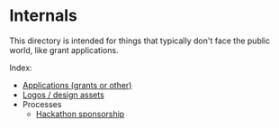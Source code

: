 # Internals

This directory is intended for things that typically don't face the public world, like grant applications.

Index:

- [Applications (grants or other)](applications/)
- [Logos / design assets](logos/)
- Processes
  - [Hackathon sponsorship](processes/hackathon_sponsorship_process.md)
